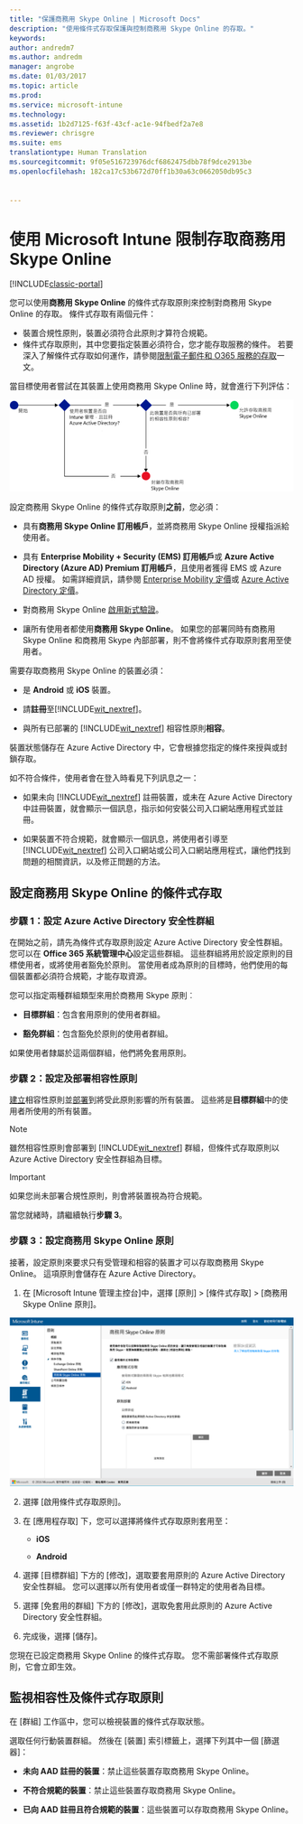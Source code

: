 ```yaml
---
title: "保護商務用 Skype Online | Microsoft Docs"
description: "使用條件式存取保護與控制商務用 Skype Online 的存取。"
keywords: 
author: andredm7
ms.author: andredm
manager: angrobe
ms.date: 01/03/2017
ms.topic: article
ms.prod: 
ms.service: microsoft-intune
ms.technology: 
ms.assetid: 1b2d7125-f63f-43cf-ac1e-94fbedf2a7e8
ms.reviewer: chrisgre
ms.suite: ems
translationtype: Human Translation
ms.sourcegitcommit: 9f05e516723976dcf6862475dbb78f9dce2913be
ms.openlocfilehash: 182ca17c53b672d70ff1b30a63c0662050db95c3


---
```


# <a name="protect-access-to-skype-for-business-online-with-microsoft-intune"></a>使用 Microsoft Intune 限制存取商務用 Skype Online

[!INCLUDE[classic-portal](../includes/classic-portal.md)]

您可以使用**商務用 Skype Online** 的條件式存取原則來控制對商務用 Skype Online 的存取。
條件式存取有兩個元件：
- 裝置合規性原則，裝置必須符合此原則才算符合規範。
- 條件式存取原則，其中您要指定裝置必須符合，您才能存取服務的條件。
若要深入了解條件式存取如何運作，請參閱[限制電子郵件和 O365 服務的存取](restrict-access-to-email-and-o365-services-with-microsoft-intune.md)一文。

當目標使用者嘗試在其裝置上使用商務用 Skype Online 時，就會進行下列評估：

![此圖顯示用來決定允許或禁止裝置存取商務用 Skype Online 的決策點](../media/ConditionalAccess_SkypeforBusiness.png)

設定商務用 Skype Online 的條件式存取原則**之前**，您必須：
- 具有**商務用 Skype Online 訂用帳戶**，並將商務用 Skype Online 授權指派給使用者。
- 具有 **Enterprise Mobility + Security (EMS) 訂用帳戶**或 **Azure Active Directory (Azure AD) Premium 訂用帳戶**，且使用者獲得 EMS 或 Azure AD 授權。 如需詳細資訊，請參閱 [Enterprise Mobility 定價](https://www.microsoft.com/en-us/cloud-platform/enterprise-mobility-pricing)或 [Azure Active Directory 定價](https://azure.microsoft.com/en-us/pricing/details/active-directory/)。

-   對商務用 Skype Online [啟用新式驗證](https://docs.microsoft.com/en-us/intune/deploy-use/restrict-access-to-skype-for-business-online-with-microsoft-intune)。
-  讓所有使用者都使用**商務用 Skype Online**。 如果您的部署同時有商務用 Skype Online 和商務用 Skype 內部部署，則不會將條件式存取原則套用至使用者。

需要存取商務用 Skype Online 的裝置必須：

-   是 **Android** 或 **iOS** 裝置。

-   請**註冊**至[!INCLUDE[wit_nextref](../includes/wit_nextref_md.md)]。

-   與所有已部署的 [!INCLUDE[wit_nextref](../includes/wit_nextref_md.md)] 相容性原則**相容**。


裝置狀態儲存在 Azure Active Directory 中，它會根據您指定的條件來授與或封鎖存取。

如不符合條件，使用者會在登入時看見下列訊息之一：

-   如果未向 [!INCLUDE[wit_nextref](../includes/wit_nextref_md.md)] 註冊裝置，或未在 Azure Active Directory 中註冊裝置，就會顯示一個訊息，指示如何安裝公司入口網站應用程式並註冊。

-   如果裝置不符合規範，就會顯示一個訊息，將使用者引導至 [!INCLUDE[wit_nextref](../includes/wit_nextref_md.md)] 公司入口網站或公司入口網站應用程式，讓他們找到問題的相關資訊，以及修正問題的方法。

## <a name="configure-conditional-access-for-skype-for-business-online"></a>設定商務用 Skype Online 的條件式存取

### <a name="step-1-configure-azure-active-directory-security-groups"></a>步驟 1：設定 Azure Active Directory 安全性群組
在開始之前，請先為條件式存取原則設定 Azure Active Directory 安全性群組。 您可以在 **Office 365 系統管理中心**設定這些群組。 這些群組將用於設定原則的目標使用者，或將使用者豁免於原則。 當使用者成為原則的目標時，他們使用的每個裝置都必須符合規範，才能存取資源。

您可以指定兩種群組類型來用於商務用 Skype 原則︰

-   **目標群組**：包含套用原則的使用者群組。

-   **豁免群組**：包含豁免於原則的使用者群組。

如果使用者隸屬於這兩個群組，他們將免套用原則。

### <a name="step-2-configure-and-deploy-a-compliance-policy"></a>步驟 2：設定及部署相容性原則
[建立](create-a-device-compliance-policy-in-microsoft-intune.md)相容性原則並[部署](deploy-and-monitor-a-device-compliance-policy-in-microsoft-intune.md)到將受此原則影響的所有裝置。 這些將是**目標群組**中的使用者所使用的所有裝置。

> [!NOTE]
> 雖然相容性原則會部署到 [!INCLUDE[wit_nextref](../includes/wit_nextref_md.md)] 群組，但條件式存取原則以 Azure Active Directory 安全性群組為目標。


> [!IMPORTANT]
> 如果您尚未部署合規性原則，則會將裝置視為符合規範。

當您就緒時，請繼續執行**步驟 3**。

### <a name="step-3-configure-the-skype-for-business-online-policy"></a>步驟 3：設定商務用 Skype Online 原則
接著，設定原則來要求只有受管理和相容的裝置才可以存取商務用 Skype Online。 這項原則會儲存在 Azure Active Directory。

1.  在 [Microsoft Intune 管理主控台][](https://manage.microsoft.com)中，選擇 [原則]  >  [條件式存取]  >  [商務用 Skype Online 原則]。

  ![商務用 Skype Online 條件式存取原則頁面的螢幕擷取畫面](./media/conditional_access_SFBPolicy.png)

2.  選擇 [啟用條件式存取原則]。

3.  在 [應用程存取] 下，您可以選擇將條件式存取原則套用至：

    -   **iOS**

    -   **Android**

4.  選擇 [目標群組] 下方的 [修改]，選取要套用原則的 Azure Active Directory 安全性群組。 您可以選擇以所有使用者或僅一群特定的使用者為目標。

5.  選擇 [免套用的群組] 下方的 [修改]，選取免套用此原則的 Azure Active Directory 安全性群組。

6.  完成後，選擇 [儲存]。

您現在已設定商務用 Skype Online 的條件式存取。 您不需部署條件式存取原則，它會立即生效。


## <a name="monitor-the-compliance-and-conditional-access-policies"></a>監視相容性及條件式存取原則
在 [群組]  工作區中，您可以檢視裝置的條件式存取狀態。

選取任何行動裝置群組。 然後在 [裝置] 索引標籤上，選擇下列其中一個 [篩選器]：

* **未向 AAD 註冊的裝置**：禁止這些裝置存取商務用 Skype Online。

* **不符合規範的裝置**：禁止這些裝置存取商務用 Skype Online。

* **已向 AAD 註冊且符合規範的裝置**：這些裝置可以存取商務用 Skype Online。



<!--HONumber=Jan17_HO4-->


